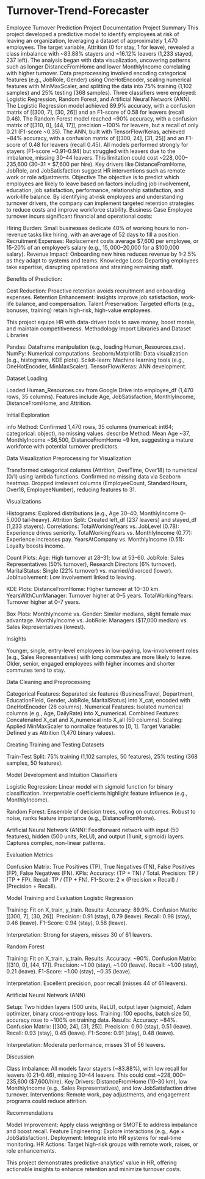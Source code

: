 # Turnover-Trend-Forecaster
Employee Turnover Prediction Project Documentation
Project Summary
This project developed a predictive model to identify employees at risk of leaving an organization, leveraging a dataset of approximately 1,470 employees. The target variable, Attrition (0 for stay, 1 for leave), revealed a class imbalance with ~83.88% stayers and ~16.12% leavers (1,233 stayed, 237 left). The analysis began with data visualization, uncovering patterns such as longer DistanceFromHome and lower MonthlyIncome correlating with higher turnover. Data preprocessing involved encoding categorical features (e.g., JobRole, Gender) using OneHotEncoder, scaling numerical features with MinMaxScaler, and splitting the data into 75% training (1,102 samples) and 25% testing (368 samples).
Three classifiers were employed: Logistic Regression, Random Forest, and Artificial Neural Network (ANN). The Logistic Regression model achieved 89.9% accuracy, with a confusion matrix of [[300, 7], [30, 26]] and an F1-score of 0.58 for leavers (recall 0.46). The Random Forest model reached ~90% accuracy, with a confusion matrix of [[310, 0], [44, 17]], precision ~100% for leavers, but a recall of only 0.21 (F1-score ~0.35). The ANN, built with TensorFlow/Keras, achieved ~84% accuracy, with a confusion matrix of [[300, 24], [31, 25]] and an F1-score of 0.48 for leavers (recall 0.45). All models performed strongly for stayers (F1-score ~0.91–0.94) but struggled with leavers due to the imbalance, missing 30–44 leavers. This limitation could cost ~$228,000–$235,600 (30–31 × $7,600 per hire). Key drivers like DistanceFromHome, JobRole, and JobSatisfaction suggest HR interventions such as remote work or role adjustments.
Objective
The objective is to predict which employees are likely to leave based on factors including job involvement, education, job satisfaction, performance, relationship satisfaction, and work-life balance. By identifying at-risk employees and understanding turnover drivers, the company can implement targeted retention strategies to reduce costs and improve workforce stability.
Business Case
Employee turnover incurs significant financial and operational costs:

Hiring Burden: Small businesses dedicate 40% of working hours to non-revenue tasks like hiring, with an average of 52 days to fill a position.
Recruitment Expenses: Replacement costs average $7,600 per employee, or 15-20% of an employee’s salary (e.g., $15,000–$20,000 for a $100,000 salary).
Revenue Impact: Onboarding new hires reduces revenue by 1-2.5% as they adapt to systems and teams.
Knowledge Loss: Departing employees take expertise, disrupting operations and straining remaining staff.

Benefits of Prediction:

Cost Reduction: Proactive retention avoids recruitment and onboarding expenses.
Retention Enhancement: Insights improve job satisfaction, work-life balance, and compensation.
Talent Preservation: Targeted efforts (e.g., bonuses, training) retain high-risk, high-value employees.

This project equips HR with data-driven tools to save money, boost morale, and maintain competitiveness.
Methodology
Import Libraries and Dataset
Libraries

Pandas: Dataframe manipulation (e.g., loading Human_Resources.csv).
NumPy: Numerical computations.
Seaborn/Matplotlib: Data visualization (e.g., histograms, KDE plots).
Scikit-learn: Machine learning tools (e.g., OneHotEncoder, MinMaxScaler).
TensorFlow/Keras: ANN development.

Dataset Loading

Loaded Human_Resources.csv from Google Drive into employee_df (1,470 rows, 35 columns).
Features include Age, JobSatisfaction, MonthlyIncome, DistanceFromHome, and Attrition.

Initial Exploration

info Method: Confirmed 1,470 rows, 35 columns (numerical: int64; categorical: object), no missing values.
describe Method: Mean Age ~37, MonthlyIncome ~$6,500, DistanceFromHome ~9 km, suggesting a mature workforce with potential turnover predictors.

Data Visualization
Preprocessing for Visualization

Transformed categorical columns (Attrition, OverTime, Over18) to numerical (0/1) using lambda functions.
Confirmed no missing data via Seaborn heatmap.
Dropped irrelevant columns (EmployeeCount, StandardHours, Over18, EmployeeNumber), reducing features to 31.

Visualizations

Histograms: Explored distributions (e.g., Age 30–40, MonthlyIncome $0–$5,000 tail-heavy).
Attrition Split: Created left_df (237 leavers) and stayed_df (1,233 stayers).
Correlations:
TotalWorkingYears vs. JobLevel (0.78): Experience drives seniority.
TotalWorkingYears vs. MonthlyIncome (0.77): Experience increases pay.
YearsAtCompany vs. MonthlyIncome (0.51): Loyalty boosts income.


Count Plots:
Age: High turnover at 28–31; low at 53–60.
JobRole: Sales Representatives (50% turnover), Research Directors (6% turnover).
MaritalStatus: Single (22% turnover) vs. married/divorced (lower).
JobInvolvement: Low involvement linked to leaving.


KDE Plots:
DistanceFromHome: Higher turnover at 10–30 km.
YearsWithCurrManager: Turnover higher at 0–5 years.
TotalWorkingYears: Turnover higher at 0–7 years.


Box Plots:
MonthlyIncome vs. Gender: Similar medians, slight female max advantage.
MonthlyIncome vs. JobRole: Managers ($17,000 median) vs. Sales Representatives (lowest).



Insights

Younger, single, entry-level employees in low-paying, low-involvement roles (e.g., Sales Representatives) with long commutes are more likely to leave.
Older, senior, engaged employees with higher incomes and shorter commutes tend to stay.

Data Cleaning and Preprocessing

Categorical Features: Separated six features (BusinessTravel, Department, EducationField, Gender, JobRole, MaritalStatus) into X_cat, encoded with OneHotEncoder (26 columns).
Numerical Features: Isolated numerical columns (e.g., Age, DailyRate) into X_numerical.
Combined Features: Concatenated X_cat and X_numerical into X_all (50 columns).
Scaling: Applied MinMaxScaler to normalize features to [0, 1].
Target Variable: Defined y as Attrition (1,470 binary values).

Creating Training and Testing Datasets

Train-Test Split: 75% training (1,102 samples, 50 features), 25% testing (368 samples, 50 features).

Model Development and Intuition
Classifiers

Logistic Regression:
Linear model with sigmoid function for binary classification.
Interpretable coefficients highlight feature influence (e.g., MonthlyIncome).


Random Forest:
Ensemble of decision trees, voting on outcomes.
Robust to noise, ranks feature importance (e.g., DistanceFromHome).


Artificial Neural Network (ANN):
Feedforward network with input (50 features), hidden (500 units, ReLU), and output (1 unit, sigmoid) layers.
Captures complex, non-linear patterns.



Evaluation Metrics

Confusion Matrix: True Positives (TP), True Negatives (TN), False Positives (FP), False Negatives (FN).
KPIs:
Accuracy: (TP + TN) / Total.
Precision: TP / (TP + FP).
Recall: TP / (TP + FN).
F1-Score: 2 × (Precision × Recall) / (Precision + Recall).



Model Training and Evaluation
Logistic Regression

Training: Fit on X_train, y_train.
Results:
Accuracy: 89.9%.
Confusion Matrix: [[300, 7], [30, 26]].
Precision: 0.91 (stay), 0.79 (leave).
Recall: 0.98 (stay), 0.46 (leave).
F1-Score: 0.94 (stay), 0.58 (leave).


Interpretation: Strong for stayers, misses 30 of 61 leavers.

Random Forest

Training: Fit on X_train, y_train.
Results:
Accuracy: ~90%.
Confusion Matrix: [[310, 0], [44, 17]].
Precision: ~1.00 (stay), ~1.00 (leave).
Recall: ~1.00 (stay), 0.21 (leave).
F1-Score: ~1.00 (stay), ~0.35 (leave).


Interpretation: Excellent precision, poor recall (misses 44 of 61 leavers).

Artificial Neural Network (ANN)

Setup: Two hidden layers (500 units, ReLU), output layer (sigmoid), Adam optimizer, binary cross-entropy loss.
Training: 100 epochs, batch size 50, accuracy rose to ~100% on training data.
Results:
Accuracy: ~84%.
Confusion Matrix: [[300, 24], [31, 25]].
Precision: 0.90 (stay), 0.51 (leave).
Recall: 0.93 (stay), 0.45 (leave).
F1-Score: 0.91 (stay), 0.48 (leave).


Interpretation: Moderate performance, misses 31 of 56 leavers.

Discussion

Class Imbalance: All models favor stayers (~83.88%), with low recall for leavers (0.21–0.46), missing 30–44 leavers. This could cost ~$228,000–$235,600 ($7,600/hire).
Key Drivers: DistanceFromHome (10–30 km), low MonthlyIncome (e.g., Sales Representatives), and low JobSatisfaction drive turnover.
Interventions: Remote work, pay adjustments, and engagement programs could reduce attrition.

Recommendations

Model Improvement: Apply class weighting or SMOTE to address imbalance and boost recall.
Feature Engineering: Explore interactions (e.g., Age × JobSatisfaction).
Deployment: Integrate into HR systems for real-time monitoring.
HR Actions: Target high-risk groups with remote work, raises, or role enhancements.

This project demonstrates predictive analytics’ value in HR, offering actionable insights to enhance retention and minimize turnover costs.

